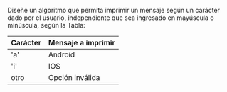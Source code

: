 Diseñe un algoritmo que permita imprimir un mensaje según un carácter dado por el usuario, independiente que sea ingresado en mayúscula o minúscula, según la Tabla:

| Carácter | Mensaje a imprimir |
|----------|--------------------|
|   'a'    | Android            |
|   'i'    | IOS                |
|   otro   | Opción inválida    |
